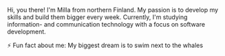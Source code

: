Hi, you there!
I'm Milla from northern Finland. My passion is to develop my skills and build them bigger every week. 
Currently, I'm studying information- and communication technology with a focus on software development.

⚡ Fun fact about me: My biggest dream is to swim next to the whales

<!--
**Evelineaa/Evelineaa** is a ✨ _special_ ✨ repository because its `README.md` (this file) appears on your GitHub profile.

Here are some ideas to get you started:

- 🔭 I’m currently working on ...
- 🌱 I’m currently learning ...
- 👯 I’m looking to collaborate on ...
- 🤔 I’m looking for help with ...
- 💬 Ask me about ...
- 📫 How to reach me: ...
- 😄 Pronouns: ...
- ⚡ Fun fact: ...
-->
